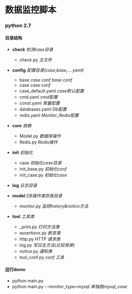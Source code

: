 # 数据监控脚本
### python 2.7
#### 目录结构
 * **check** *检测case目录*
    * check.py *主文件*

 * **config** *配置目录(case,base,....yaml)*
    * base *case conf base conf*
    * case *case conf*
    * case_default.yaml *case默认配置*
    * cmd.yaml  *cmd配置*
    * const.yaml *常量配置*
    * databases.yaml *Db配置*
    * redis.yaml *Monitor_Redis配置*

 * **core** *依赖*
    * Model.py *数据库操作*
    * Redis.py *Redis操作*

 * **init** *初始化*
    * case *初始化case目录*
    * init_base.py *初始化conf*
    * init_case.py *初始化case*

 * **log** *日志目录*

 * **model** *DB操作类存放目录*
    * monitor.py *监控history&notice方法*

 * **tool** *工具类*
    * _print.py *打印方法类*
    * assertions.py *断言类*
    * http.py *HTTP 请求类*
    * log.py *写日志方法(比较简单)*
    * notice.py *通知类*
    * tool_conf.py *conf 工具*

#### 运行demo
 * python main.py
 * python main.py --monitor_type=mysql *单独跑mysql_case*